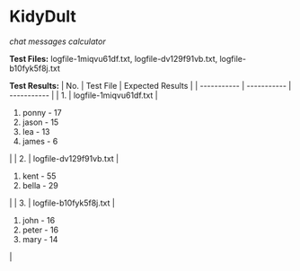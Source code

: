 # KidyDult
*chat messages calculator*

**Test Files:** logfile-1miqvu61df.txt, logfile-dv129f91vb.txt, logfile-b10fyk5f8j.txt

**Test Results:**
| No. | Test File | Expected Results |
| ----------- | ----------- | ----------- |
| 1. | logfile-1miqvu61df.txt | <ol><li>ponny - 17</li><li>jason - 15</li><li>lea - 13</li><li>james - 6</li></ol>   |
| 2. | logfile-dv129f91vb.txt | <ol><li>kent - 55</li><li>bella - 29</li></ol> |
| 3. | logfile-b10fyk5f8j.txt | <ol><li>john - 16</li><li>peter - 16</li><li>mary - 14</li></ol> |

